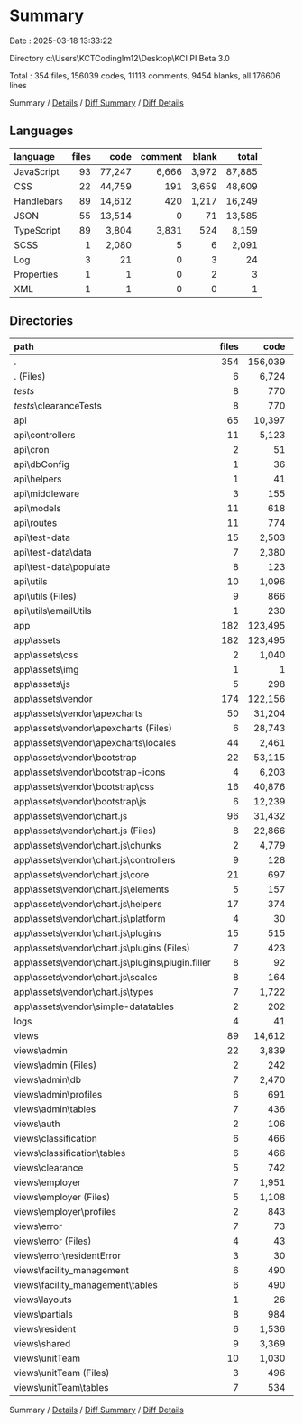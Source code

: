 # Summary

Date : 2025-03-18 13:33:22

Directory c:\\Users\\KCTCodingIm12\\Desktop\\KCI PI Beta 3.0

Total : 354 files,  156039 codes, 11113 comments, 9454 blanks, all 176606 lines

Summary / [Details](details.md) / [Diff Summary](diff.md) / [Diff Details](diff-details.md)

## Languages
| language | files | code | comment | blank | total |
| :--- | ---: | ---: | ---: | ---: | ---: |
| JavaScript | 93 | 77,247 | 6,666 | 3,972 | 87,885 |
| CSS | 22 | 44,759 | 191 | 3,659 | 48,609 |
| Handlebars | 89 | 14,612 | 420 | 1,217 | 16,249 |
| JSON | 55 | 13,514 | 0 | 71 | 13,585 |
| TypeScript | 89 | 3,804 | 3,831 | 524 | 8,159 |
| SCSS | 1 | 2,080 | 5 | 6 | 2,091 |
| Log | 3 | 21 | 0 | 3 | 24 |
| Properties | 1 | 1 | 0 | 2 | 3 |
| XML | 1 | 1 | 0 | 0 | 1 |

## Directories
| path | files | code | comment | blank | total |
| :--- | ---: | ---: | ---: | ---: | ---: |
| . | 354 | 156,039 | 11,113 | 9,454 | 176,606 |
| . (Files) | 6 | 6,724 | 25 | 32 | 6,781 |
| _tests_ | 8 | 770 | 80 | 154 | 1,004 |
| _tests_\\clearanceTests | 8 | 770 | 80 | 154 | 1,004 |
| api | 65 | 10,397 | 697 | 1,219 | 12,313 |
| api\\controllers | 11 | 5,123 | 443 | 695 | 6,261 |
| api\\cron | 2 | 51 | 6 | 16 | 73 |
| api\\dbConfig | 1 | 36 | 43 | 14 | 93 |
| api\\helpers | 1 | 41 | 4 | 10 | 55 |
| api\\middleware | 3 | 155 | 16 | 23 | 194 |
| api\\models | 11 | 618 | 14 | 63 | 695 |
| api\\routes | 11 | 774 | 63 | 183 | 1,020 |
| api\\test-data | 15 | 2,503 | 13 | 45 | 2,561 |
| api\\test-data\\data | 7 | 2,380 | 0 | 26 | 2,406 |
| api\\test-data\\populate | 8 | 123 | 13 | 19 | 155 |
| api\\utils | 10 | 1,096 | 95 | 170 | 1,361 |
| api\\utils (Files) | 9 | 866 | 89 | 136 | 1,091 |
| api\\utils\\emailUtils | 1 | 230 | 6 | 34 | 270 |
| app | 182 | 123,495 | 9,891 | 6,829 | 140,215 |
| app\\assets | 182 | 123,495 | 9,891 | 6,829 | 140,215 |
| app\\assets\\css | 2 | 1,040 | 66 | 206 | 1,312 |
| app\\assets\\img | 1 | 1 | 0 | 0 | 1 |
| app\\assets\\js | 5 | 298 | 85 | 60 | 443 |
| app\\assets\\vendor | 174 | 122,156 | 9,740 | 6,563 | 138,459 |
| app\\assets\\vendor\\apexcharts | 50 | 31,204 | 2,976 | 1,312 | 35,492 |
| app\\assets\\vendor\\apexcharts (Files) | 6 | 28,743 | 2,976 | 1,269 | 32,988 |
| app\\assets\\vendor\\apexcharts\\locales | 44 | 2,461 | 0 | 43 | 2,504 |
| app\\assets\\vendor\\bootstrap | 22 | 53,115 | 1,949 | 4,505 | 59,569 |
| app\\assets\\vendor\\bootstrap-icons | 4 | 6,203 | 14 | 10 | 6,227 |
| app\\assets\\vendor\\bootstrap\\css | 16 | 40,876 | 114 | 3,300 | 44,290 |
| app\\assets\\vendor\\bootstrap\\js | 6 | 12,239 | 1,835 | 1,205 | 15,279 |
| app\\assets\\vendor\\chart.js | 96 | 31,432 | 4,799 | 697 | 36,928 |
| app\\assets\\vendor\\chart.js (Files) | 8 | 22,866 | 176 | 131 | 23,173 |
| app\\assets\\vendor\\chart.js\\chunks | 2 | 4,779 | 802 | 45 | 5,626 |
| app\\assets\\vendor\\chart.js\\controllers | 9 | 128 | 131 | 9 | 268 |
| app\\assets\\vendor\\chart.js\\core | 21 | 697 | 976 | 21 | 1,694 |
| app\\assets\\vendor\\chart.js\\elements | 5 | 157 | 55 | 5 | 217 |
| app\\assets\\vendor\\chart.js\\helpers | 17 | 374 | 452 | 17 | 843 |
| app\\assets\\vendor\\chart.js\\platform | 4 | 30 | 67 | 4 | 101 |
| app\\assets\\vendor\\chart.js\\plugins | 15 | 515 | 131 | 15 | 661 |
| app\\assets\\vendor\\chart.js\\plugins (Files) | 7 | 423 | 95 | 7 | 525 |
| app\\assets\\vendor\\chart.js\\plugins\\plugin.filler | 8 | 92 | 36 | 8 | 136 |
| app\\assets\\vendor\\chart.js\\scales | 8 | 164 | 150 | 8 | 322 |
| app\\assets\\vendor\\chart.js\\types | 7 | 1,722 | 1,859 | 442 | 4,023 |
| app\\assets\\vendor\\simple-datatables | 2 | 202 | 2 | 39 | 243 |
| logs | 4 | 41 | 0 | 3 | 44 |
| views | 89 | 14,612 | 420 | 1,217 | 16,249 |
| views\\admin | 22 | 3,839 | 129 | 301 | 4,269 |
| views\\admin (Files) | 2 | 242 | 2 | 25 | 269 |
| views\\admin\\db | 7 | 2,470 | 110 | 151 | 2,731 |
| views\\admin\\profiles | 6 | 691 | 17 | 88 | 796 |
| views\\admin\\tables | 7 | 436 | 0 | 37 | 473 |
| views\\auth | 2 | 106 | 0 | 13 | 119 |
| views\\classification | 6 | 466 | 3 | 71 | 540 |
| views\\classification\\tables | 6 | 466 | 3 | 71 | 540 |
| views\\clearance | 5 | 742 | 45 | 109 | 896 |
| views\\employer | 7 | 1,951 | 59 | 114 | 2,124 |
| views\\employer (Files) | 5 | 1,108 | 23 | 48 | 1,179 |
| views\\employer\\profiles | 2 | 843 | 36 | 66 | 945 |
| views\\error | 7 | 73 | 0 | 11 | 84 |
| views\\error (Files) | 4 | 43 | 0 | 5 | 48 |
| views\\error\\residentError | 3 | 30 | 0 | 6 | 36 |
| views\\facility_management | 6 | 490 | 3 | 47 | 540 |
| views\\facility_management\\tables | 6 | 490 | 3 | 47 | 540 |
| views\\layouts | 1 | 26 | 6 | 13 | 45 |
| views\\partials | 8 | 984 | 1 | 68 | 1,053 |
| views\\resident | 6 | 1,536 | 66 | 43 | 1,645 |
| views\\shared | 9 | 3,369 | 73 | 244 | 3,686 |
| views\\unitTeam | 10 | 1,030 | 35 | 183 | 1,248 |
| views\\unitTeam (Files) | 3 | 496 | 32 | 79 | 607 |
| views\\unitTeam\\tables | 7 | 534 | 3 | 104 | 641 |

Summary / [Details](details.md) / [Diff Summary](diff.md) / [Diff Details](diff-details.md)
